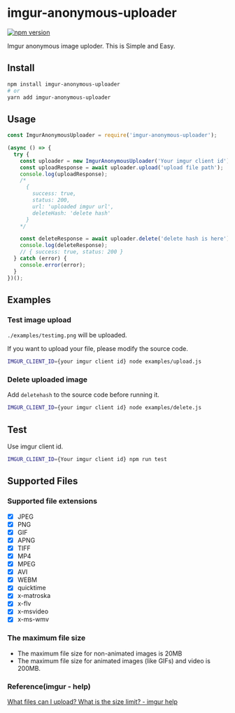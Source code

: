 # imgur-anonymous-uploader

[![npm version](https://badge.fury.io/js/imgur-anonymous-uploader.svg)](https://badge.fury.io/js/imgur-anonymous-uploader)

Imgur anonymous image uploder. This is Simple and Easy.

## Install

```bash
npm install imgur-anonymous-uploader
# or
yarn add imgur-anonymous-uploader
```

## Usage

```js
const ImgurAnonymousUploader = require('imgur-anonymous-uploader');

(async () => {
  try {
    const uploader = new ImgurAnonymousUploader('Your imgur client id');
    const uploadResponse = await uploader.upload('upload file path');
    console.log(uploadResponse);
    /*
      {
        success: true,
        status: 200,
        url: 'uploaded imgur url',
        deleteHash: 'delete hash'
      }
    */

    const deleteResponse = await uploader.delete('delete hash is here');
    console.log(deleteResponse);
    // { success: true, status: 200 }
  } catch (error) {
    console.error(error);
  }
})();
```

## Examples

### Test image upload

`./examples/testimg.png` will be uploaded.

If you want to upload your file, please modify the source code.

```bash
IMGUR_CLIENT_ID={your imgur client id} node examples/upload.js
```

### Delete uploaded image

Add `deletehash` to the source code before running it.

```bash
IMGUR_CLIENT_ID={your imgur client id} node examples/delete.js
```

## Test

Use imgur client id.

```bash
IMGUR_CLIENT_ID={Your imgur client id} npm run test
```



## Supported Files

### Supported file extensions

- [x] JPEG
- [x] PNG
- [x] GIF
- [x] APNG
- [x] TIFF
- [x] MP4
- [x] MPEG
- [x] AVI
- [x] WEBM
- [x] quicktime
- [x] x-matroska
- [x] x-flv
- [x] x-msvideo
- [x] x-ms-wmv

### The maximum file size

* The maximum file size for non-animated images is 20MB
* The maximum file size for animated images (like GIFs) and video is 200MB.

### Reference(imgur - help)

[What files can I upload? What is the size limit? - imgur help](https://help.imgur.com/hc/en-us/articles/115000083326-What-files-can-I-upload-What-is-the-size-limit-)